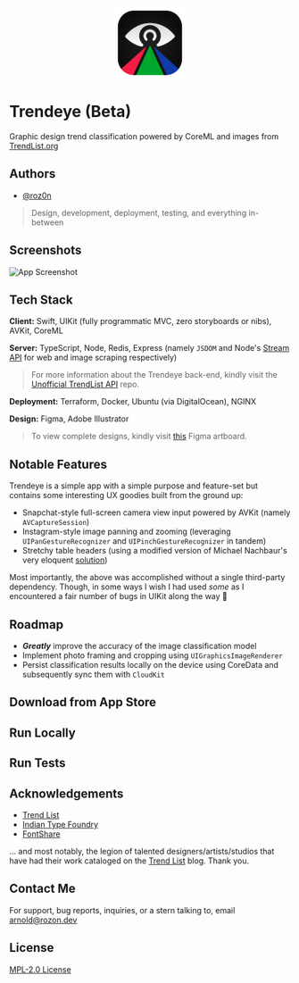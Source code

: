 <p align="center" width="100%">
    <img width="128px" height="128px" src="./README-Icon.png"> 
</p>

# Trendeye (Beta)

Graphic design trend classification powered by CoreML and images from [TrendList.org](https://www.trendlist.org)

## Authors

- [@roz0n](https://www.linkedin.com/in/rozon)

> Design, development, deployment, testing, and everything in-between

## Screenshots

![App Screenshot](https://via.placeholder.com/468x300?text=App+Screenshot+Here)

## Tech Stack

**Client:** Swift, UIKit (fully programmatic MVC, zero storyboards or nibs), AVKit, CoreML

**Server:** TypeScript, Node, Redis, Express (namely `JSDOM` and Node's [Stream API](https://nodejs.org/api/stream.html#stream_stream) for web and image scraping respectively)

> For more information about the Trendeye back-end, kindly visit the [Unofficial TrendList API](https://github.com/roz0n/trendlist-api) repo.

**Deployment:** Terraform, Docker, Ubuntu (via DigitalOcean), NGINX

**Design:** Figma, Adobe Illustrator

> To view complete designs, kindly visit [this](https://www.figma.com/file/yb2EerWCmNrCjhuYVYR150/TRENDEYE-iOS-App?node-id=321%3A582) Figma artboard.

## Notable Features

Trendeye is a simple app with a simple purpose and feature-set but contains some interesting UX goodies built from the ground up:

- Snapchat-style full-screen camera view input powered by AVKit (namely `AVCaptureSession`)
- Instagram-style image panning and zooming (leveraging `UIPanGestureRecognizer` and `UIPinchGestureRecognizer` in tandem)
- Stretchy table headers (using a modified version of Michael Nachbaur's very eloquent [solution](https://nachbaur.com/2020/05/06/stretchable-tableview-header/))

Most importantly, the above was accomplished without a single third-party dependency. Though, in some ways I wish I had used _some_ as I encountered a fair number of bugs in UIKit along the way 🌝

## Roadmap

- **_Greatly_** improve the accuracy of the image classification model
- Implement photo framing and cropping using `UIGraphicsImageRenderer`
- Persist classification results locally on the device using CoreData and subsequently sync them with `CloudKit`

## Download from App Store

## Run Locally

## Run Tests

## Acknowledgements

- [Trend List](https://www.trendlist.org/)
- [Indian Type Foundry](https://www.indiantypefoundry.com/)
- [FontShare](https://www.fontshare.com/)

... and most notably, the legion of talented designers/artists/studios that have had their work cataloged on the [Trend List](https://www.trendlist.org) blog. Thank you.

## Contact Me

For support, bug reports, inquiries, or a stern talking to, email arnold@rozon.dev

## License

[MPL-2.0 License](https://choosealicense.com/licenses/mpl-2.0/)
